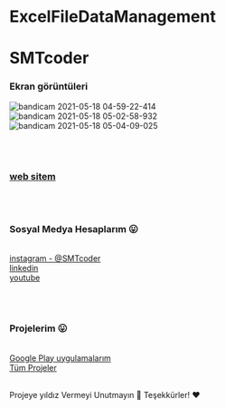 # ExcelFileDataManagement


<H1> SMTcoder </H1>

<h3> Ekran görüntüleri </h3>

![bandicam 2021-05-18 04-59-22-414](https://user-images.githubusercontent.com/74311713/118579436-c3a0ba00-b796-11eb-86fa-9320cb47cb6e.jpg)
![bandicam 2021-05-18 05-02-58-932](https://user-images.githubusercontent.com/74311713/118579443-c6031400-b796-11eb-9528-0299f33b89ee.jpg)
![bandicam 2021-05-18 05-04-09-025](https://user-images.githubusercontent.com/74311713/118579449-c8656e00-b796-11eb-8bd1-1c2e63442c4c.jpg)

<br>
<br>

 <h3> <a href="https://sametakca.com/">  web sitem </a> </h3> 
 
<br> <br>
<h3> Sosyal Medya Hesaplarım 😛 </h3>
<br>

<a href="https://www.instagram.com/smtcoder/">
instagram - @SMTcoder 
</a>
<br>

<a href="https://www.linkedin.com/in/samet-akca-2a4bbb1a8/">
linkedin
</a>
<br>

<a href="https://www.youtube.com/channel/UCZXmqpZJ3ax5Uzm0pXeVqMg">
youtube
</a>

<br>

<br> <br>
<h3> Projelerim 😛 </h3>
<br>

<a href="https://play.google.com/store/apps/developer?id=Samet+Akca&gl=TR">
Google Play uygulamalarım
</a>
<br>
<a href="https://www.tabbs.co/Samet">
 Tüm Projeler 
</a>


<br>
<br>


Projeye yıldız Vermeyi Unutmayın  🚀
Teşekkürler! ❤️
